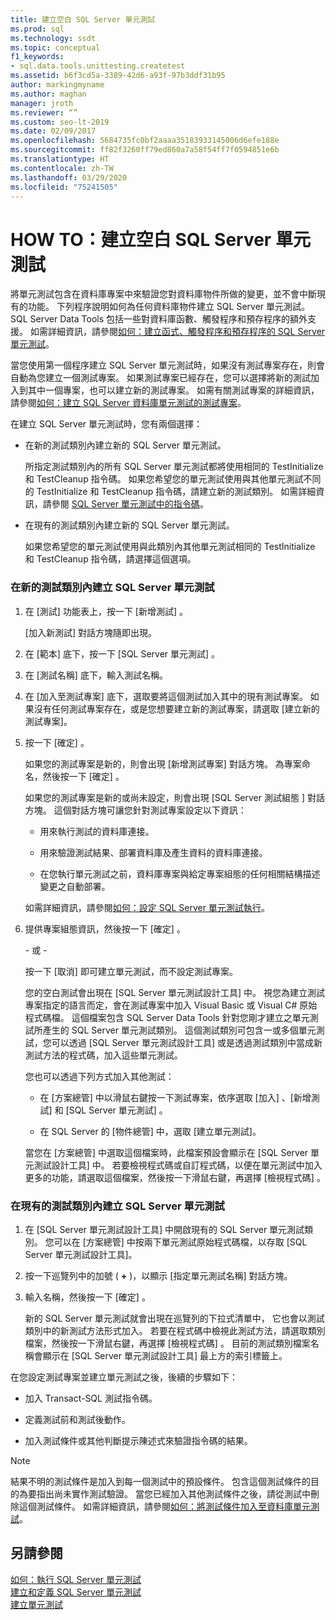 ```yaml
---
title: 建立空白 SQL Server 單元測試
ms.prod: sql
ms.technology: ssdt
ms.topic: conceptual
f1_keywords:
- sql.data.tools.unittesting.createtest
ms.assetid: b6f3cd5a-3389-42d6-a93f-97b3ddf31b95
author: markingmyname
ms.author: maghan
manager: jroth
ms.reviewer: “”
ms.custom: seo-lt-2019
ms.date: 02/09/2017
ms.openlocfilehash: 5684735fc0bf2aaaa35183933145006d6efe188e
ms.sourcegitcommit: ff82f3260ff79ed860a7a58f54ff7f0594851e6b
ms.translationtype: HT
ms.contentlocale: zh-TW
ms.lasthandoff: 03/29/2020
ms.locfileid: "75241505"
---
```

# <a name="how-to-create-an-empty-sql-server-unit-test"></a>HOW TO：建立空白 SQL Server 單元測試

將單元測試包含在資料庫專案中來驗證您對資料庫物件所做的變更，並不會中斷現有的功能。 下列程序說明如何為任何資料庫物件建立 SQL Server 單元測試。 SQL Server Data Tools 包括一些對資料庫函數、觸發程序和預存程序的額外支援。 如需詳細資訊，請參閱[如何：建立函式、觸發程序和預存程序的 SQL Server 單元測試](../ssdt/how-to-create-unit-tests-for-functions-triggers-stored-procedures.md)。  
  
當您使用第一個程序建立 SQL Server 單元測試時，如果沒有測試專案存在，則會自動為您建立一個測試專案。 如果測試專案已經存在，您可以選擇將新的測試加入到其中一個專案，也可以建立新的測試專案。 如需有關測試專案的詳細資訊，請參閱[如何：建立 SQL Server 資料庫單元測試的測試專案](../ssdt/how-to-create-a-test-project-for-sql-server-database-unit-testing.md)。  
  
在建立 SQL Server 單元測試時，您有兩個選擇：  
  
-   在新的測試類別內建立新的 SQL Server 單元測試。  
  
    所指定測試類別內的所有 SQL Server 單元測試都將使用相同的 TestInitialize 和 TestCleanup 指令碼。 如果您希望您的單元測試使用與其他單元測試不同的 TestInitialize 和 TestCleanup 指令碼，請建立新的測試類別。 如需詳細資訊，請參閱 [SQL Server 單元測試中的指令碼](../ssdt/scripts-in-sql-server-unit-tests.md)。  
  
-   在現有的測試類別內建立新的 SQL Server 單元測試。  
  
    如果您希望您的單元測試使用與此類別內其他單元測試相同的 TestInitialize 和 TestCleanup 指令碼，請選擇這個選項。  
  
### <a name="to-create-a-sql-server-unit-test-inside-a-new-test-class"></a>在新的測試類別內建立 SQL Server 單元測試  
  
1.  在 [測試]  功能表上，按一下 [新增測試]  。  
  
    [加入新測試]  對話方塊隨即出現。  
  
2.  在 [範本]  底下，按一下 [SQL Server 單元測試]  。  
  
3.  在 [測試名稱]  底下，輸入測試名稱。  
  
4.  在 [加入至測試專案]  底下，選取要將這個測試加入其中的現有測試專案。 如果沒有任何測試專案存在，或是您想要建立新的測試專案，請選取 [建立新的 <language> 測試專案]。  
  
5.  按一下 [確定]  。  
  
    如果您的測試專案是新的，則會出現 [新增測試專案]  對話方塊。 為專案命名，然後按一下 [確定]  。  
  
    如果您的測試專案是新的或尚未設定，則會出現 [SQL Server 測試組態 <ProjectName>] 對話方塊。 這個對話方塊可讓您針對測試專案設定以下資訊：  
  
    -   用來執行測試的資料庫連接。  
  
    -   用來驗證測試結果、部署資料庫及產生資料的資料庫連接。  
  
    -   在您執行單元測試之前，資料庫專案與給定專案組態的任何相關結構描述變更之自動部署。  
  
    如需詳細資訊，請參閱[如何：設定 SQL Server 單元測試執行](../ssdt/how-to-configure-sql-server-unit-test-execution.md)。  
  
6.  提供專案組態資訊，然後按一下 [確定]  。  
  
    \- 或 -  
  
    按一下 [取消]  即可建立單元測試，而不設定測試專案。  
  
    您的空白測試會出現在 [SQL Server 單元測試設計工具]  中。 視您為建立測試專案指定的語言而定，會在測試專案中加入 Visual Basic 或 Visual C\# 原始程式碼檔。 這個檔案包含 SQL Server Data Tools 針對您剛才建立之單元測試所產生的 SQL Server 單元測試類別。 這個測試類別可包含一或多個單元測試，您可以透過 [SQL Server 單元測試設計工具] 或是透過測試類別中當成新測試方法的程式碼，加入這些單元測試。  
  
    您也可以透過下列方式加入其他測試：  
  
    -   在 [方案總管]  中以滑鼠右鍵按一下測試專案，依序選取 [加入]  、[新增測試]  和 [SQL Server 單元測試]  。  
  
    -   在 SQL Server 的 [物件總管] 中，選取 [建立單元測試]。  
  
    當您在 [方案總管]  中選取這個檔案時，此檔案預設會顯示在 [SQL Server 單元測試設計工具] 中。 若要檢視程式碼或自訂程式碼，以便在單元測試中加入更多的功能，請選取這個檔案，然後按一下滑鼠右鍵，再選擇 [檢視程式碼]  。  
  
### <a name="to-create-a-sql-server-unit-test-inside-an-existing-test-class"></a>在現有的測試類別內建立 SQL Server 單元測試  
  
1.  在 [SQL Server 單元測試設計工具]  中開啟現有的 SQL Server 單元測試類別。 您可以在 [方案總管] 中按兩下單元測試原始程式碼檔，以存取 [SQL Server 單元測試設計工具]。  
  
2.  按一下巡覽列中的加號 ( **+** )，以顯示 [指定單元測試名稱]  對話方塊。  
  
3.  輸入名稱，然後按一下 [確定]  。  
  
    新的 SQL Server 單元測試就會出現在巡覽列的下拉式清單中， 它也會以測試類別中的新測試方法形式加入。 若要在程式碼中檢視此測試方法，請選取類別檔案，然後按一下滑鼠右鍵，再選擇 [檢視程式碼]  。 目前的測試類別檔案名稱會顯示在 [SQL Server 單元測試設計工具]  最上方的索引標籤上。  
  
在您設定測試專案並建立單元測試之後，後續的步驟如下：  
  
-   加入 Transact\-SQL 測試指令碼。  
  
-   定義測試前和測試後動作。  
  
-   加入測試條件或其他判斷提示陳述式來驗證指令碼的結果。  
  
> [!NOTE]  
> 結果不明的測試條件是加入到每一個測試中的預設條件。 包含這個測試條件的目的為要指出尚未實作測試驗證。 當您已經加入其他測試條件之後，請從測試中刪除這個測試條件。 如需詳細資訊，請參閱[如何：將測試條件加入至資料庫單元測試](https://msdn.microsoft.com/library/aa833242(VS.100).aspx)。  
  
## <a name="see-also"></a>另請參閱  
[如何：執行 SQL Server 單元測試](../ssdt/how-to-run-sql-server-unit-tests.md)  
[建立和定義 SQL Server 單元測試](../ssdt/creating-and-defining-sql-server-unit-tests.md)  
[建立單元測試](https://msdn.microsoft.com/library/ms182523(VS.90).aspx)  
  
